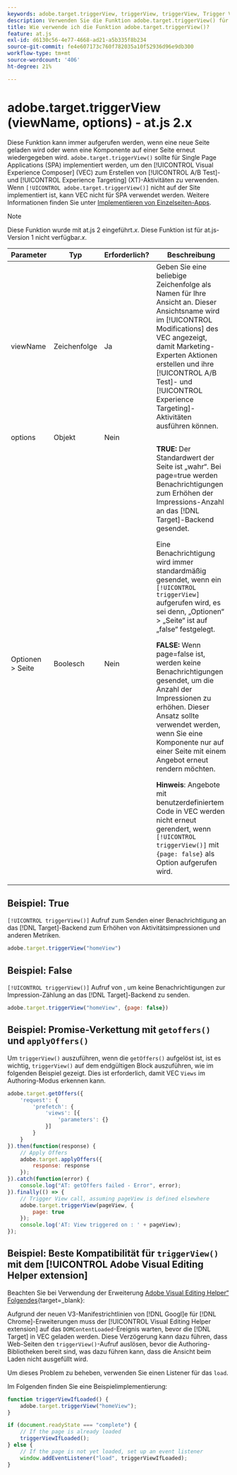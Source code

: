 ```yaml
---
keywords: adobe.target.triggerView, triggerView, triggerView, Trigger View, at.js, Funktionen, Funktion, viewName, viewname, Ansichtsname, adobe.target.triggerView1
description: Verwenden Sie die Funktion adobe.target.triggerView() für die  [!DNL Adobe Target] .at.js-JavaScript-Bibliothek zur Verwendung in Single Page Applications (SPA). (at.js 2.x)
title: Wie verwende ich die Funktion adobe.target.triggerView()?
feature: at.js
exl-id: d6130c56-4e77-4668-ad21-a5b335f8b234
source-git-commit: fe4e607173c760f782035a10f52936d96e9db300
workflow-type: tm+mt
source-wordcount: '406'
ht-degree: 21%

---
```


# adobe.target.triggerView (viewName, options) - at.js 2.x

Diese Funktion kann immer aufgerufen werden, wenn eine neue Seite geladen wird oder wenn eine Komponente auf einer Seite erneut wiedergegeben wird. `adobe.target.triggerView()` sollte für Single Page Applications (SPA) implementiert werden, um den [!UICONTROL Visual Experience Composer] (VEC) zum Erstellen von [!UICONTROL A/B Test]- und [!UICONTROL Experience Targeting] (XT)-Aktivitäten zu verwenden. Wenn `[!UICONTROL adobe.target.triggerView()]` nicht auf der Site implementiert ist, kann VEC nicht für SPA verwendet werden. Weitere Informationen finden Sie unter [Implementieren von Einzelseiten-Apps](/help/dev/implement/client-side/atjs/how-to-deployatjs/target-atjs-single-page-application.md).

>[!NOTE]
>
>Diese Funktion wurde mit at.js 2 eingeführt.*x*. Diese Funktion ist für at.js-Version 1 nicht verfügbar.*x*.

| Parameter | Typ | Erforderlich? | Beschreibung |
| --- | --- | --- | --- |
| viewName | Zeichenfolge | Ja | Geben Sie eine beliebige Zeichenfolge als Namen für Ihre Ansicht an. Dieser Ansichtsname wird im [!UICONTROL Modifications] des VEC angezeigt, damit Marketing-Experten Aktionen erstellen und ihre [!UICONTROL A/B Test]- und [!UICONTROL Experience Targeting]-Aktivitäten ausführen können. |
| options | Objekt | Nein |  |
| Optionen > Seite | Boolesch | Nein | **TRUE:** Der Standardwert der Seite ist „wahr“. Bei page=true werden Benachrichtigungen zum Erhöhen der Impressions-Anzahl an das [!DNL Target]-Backend gesendet.<P>Eine Benachrichtigung wird immer standardmäßig gesendet, wenn ein `[!UICONTROL triggerView]` aufgerufen wird, es sei denn, „Optionen“ > „Seite“ ist auf „false“ festgelegt.<P>**FALSE:** Wenn page=false ist, werden keine Benachrichtigungen gesendet, um die Anzahl der Impressionen zu erhöhen. Dieser Ansatz sollte verwendet werden, wenn Sie eine Komponente nur auf einer Seite mit einem Angebot erneut rendern möchten.<P>**Hinweis**: Angebote mit benutzerdefiniertem Code in VEC werden nicht erneut gerendert, wenn `[!UICONTROL triggerView()]` mit `{page: false}` als Option aufgerufen wird. |

## Beispiel: True

`[!UICONTROL triggerView()]` Aufruf zum Senden einer Benachrichtigung an das [!DNL Target]-Backend zum Erhöhen von Aktivitätsimpressionen und anderen Metriken.

```javascript {line-numbers="true"}
adobe.target.triggerView("homeView")
```

## Beispiel: False

`[!UICONTROL triggerView()]` Aufruf von , um keine Benachrichtigungen zur Impression-Zählung an das [!DNL Target]-Backend zu senden.

```javascript {line-numbers="true"}
adobe.target.triggerView("homeView", {page: false})
```

## Beispiel: Promise-Verkettung mit `getoffers()` und `applyOffers()`

Um `triggerView()` auszuführen, wenn die `getOffers()` aufgelöst ist, ist es wichtig, `triggerView()` auf dem endgültigen Block auszuführen, wie im folgenden Beispiel gezeigt. Dies ist erforderlich, damit VEC `Views` im Authoring-Modus erkennen kann.

```javascript {line-numbers="true"}
adobe.target.getOffers({
    'request': {
        'prefetch': {
            'views': [{
                'parameters': {}
            }]
        }
    }
}).then(function(response) {
    // Apply Offers
    adobe.target.applyOffers({
        response: response
    });
}).catch(function(error) {
    console.log("AT: getOffers failed - Error", error);
}).finally(() => {
    // Trigger View call, assuming pageView is defined elsewhere
    adobe.target.triggerView(pageView, {
        page: true
    });
    console.log('AT: View triggered on : ' + pageView);
});
```

## Beispiel: Beste Kompatibilität für `triggerView()` mit dem [!UICONTROL Adobe Visual Editing Helper extension]

Beachten Sie bei Verwendung der Erweiterung [Adobe Visual Editing Helper“ Folgendes](https://experienceleague.adobe.com/de/docs/target/using/experiences/vec/troubleshoot-composer/visual-editing-helper-extension){target=_blank}:

Aufgrund der neuen V3-Manifestrichtlinien von [!DNL Googl]e für [!DNL Chrome]-Erweiterungen muss der [!UICONTROL Visual Editing Helper extension] auf das `DOMContentLoaded`-Ereignis warten, bevor die [!DNL Target] in VEC geladen werden. Diese Verzögerung kann dazu führen, dass Web-Seiten den `triggerView()`-Aufruf auslösen, bevor die Authoring-Bibliotheken bereit sind, was dazu führen kann, dass die Ansicht beim Laden nicht ausgefüllt wird.

Um dieses Problem zu beheben, verwenden Sie einen Listener für das `load`.

Im Folgenden finden Sie eine Beispielimplementierung:

```javascript
function triggerViewIfLoaded() {
    adobe.target.triggerView("homeView");
}

if (document.readyState === "complete") {
    // If the page is already loaded
    triggerViewIfLoaded();
} else {
    // If the page is not yet loaded, set up an event listener
    window.addEventListener("load", triggerViewIfLoaded);
}
```


